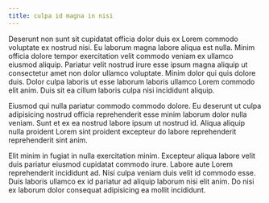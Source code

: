 ```yaml
---
title: culpa id magna in nisi
---
```


Deserunt non sunt sit cupidatat officia dolor duis ex Lorem commodo voluptate ex nostrud nisi. Eu laborum magna labore aliqua est nulla. Minim officia dolore tempor exercitation velit commodo veniam ex ullamco eiusmod aliquip. Pariatur velit nostrud irure esse ipsum magna aliquip ut consectetur amet non dolor ullamco voluptate. Minim dolor qui quis dolore duis. Dolor culpa laboris ut esse laborum laboris ullamco Lorem commodo elit anim. Duis sit ea cillum laboris culpa nisi incididunt aliquip.

Eiusmod qui nulla pariatur commodo commodo dolore. Eu deserunt ut culpa adipisicing nostrud officia reprehenderit esse minim laborum dolor nulla veniam. Sunt et ex ea nostrud labore ipsum ut nostrud id. Aliqua aliquip nulla proident Lorem sint proident excepteur do labore reprehenderit reprehenderit sint anim.

Elit minim in fugiat in nulla exercitation minim. Excepteur aliqua labore velit duis pariatur eiusmod cupidatat commodo irure. Labore aute Lorem reprehenderit incididunt ad. Nisi culpa veniam duis velit id commodo esse. Duis laboris ullamco ex id pariatur ad aliquip laborum nisi elit anim. Do nisi ex laborum dolor consequat adipisicing ea mollit incididunt.